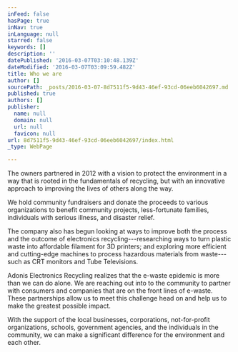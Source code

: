```yaml
---
inFeed: false
hasPage: true
inNav: true
inLanguage: null
starred: false
keywords: []
description: ''
datePublished: '2016-03-07T03:10:48.139Z'
dateModified: '2016-03-07T03:09:59.482Z'
title: Who we are
author: []
sourcePath: _posts/2016-03-07-8d7511f5-9d43-46ef-93cd-06eeb6042697.md
published: true
authors: []
publisher:
  name: null
  domain: null
  url: null
  favicon: null
url: 8d7511f5-9d43-46ef-93cd-06eeb6042697/index.html
_type: WebPage

---
```

The owners partnered in 2012 with a vision to protect the environment in a way that is rooted in the fundamentals of recycling, but with an innovative approach to improving the lives of others along the way.

We hold community fundraisers and donate the proceeds to various organizations to benefit community projects, less-fortunate families, individuals with serious illness, and disaster relief.

The company also has begun looking at ways to improve both the process and the outcome of electronics recycling---researching ways to turn plastic waste into affordable filament for 3D printers; and exploring more efficient and cutting-edge machines to process hazardous materials from waste---such as CRT monitors and Tube Televisions.

Adonis Electronics Recycling realizes that the e-waste epidemic is more than we can do alone. We are reaching out into to the community to partner with consumers and companies that are on the front lines of e-waste. These partnerships allow us to meet this challenge head on and help us to make the greatest possible impact.

With the support of the local businesses, corporations, not-for-profit organizations, schools, government agencies, and the individuals in the community, we can make a significant difference for the environment and each other.
